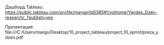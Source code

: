 Дашборд Tableau:
https://public.tableau.com/profile/margarita5385#!/vizhome/Yandex_Dzen-research/_?publish=yes

Презентация:
file:///C:/Users/margo/Desktop/10_project_tableau/project_10_sprint/preza_y.dzen.pdf
